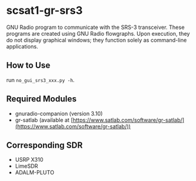 # scsat1-gr-srs3

GNU Radio program to communicate with the SRS-3 transceiver. These programs are created using GNU Radio flowgraphs. Upon execution, they do not display graphical windows; they function solely as command-line applications.

## How to Use
run `no_gui_srs3_xxx.py -h`.

## Required Modules
- gnuradio-companion (version 3.10)
- gr-satlab (available at [https://www.satlab.com/software/gr-satlab/](https://www.satlab.com/software/gr-satlab/))

## Corresponding SDR
- USRP X310
- LimeSDR
- ADALM-PLUTO
